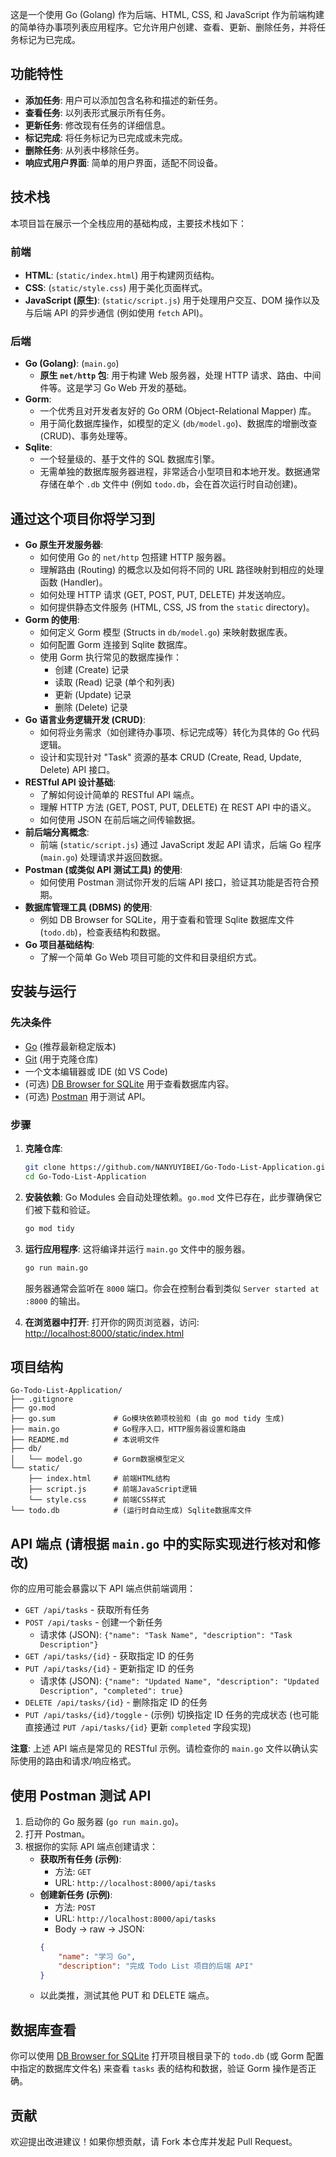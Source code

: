 这是一个使用 Go (Golang) 作为后端、HTML, CSS, 和 JavaScript 作为前端构建的简单待办事项列表应用程序。它允许用户创建、查看、更新、删除任务，并将任务标记为已完成。

## 功能特性

*   **添加任务**: 用户可以添加包含名称和描述的新任务。
*   **查看任务**: 以列表形式展示所有任务。
*   **更新任务**: 修改现有任务的详细信息。
*   **标记完成**: 将任务标记为已完成或未完成。
*   **删除任务**: 从列表中移除任务。
*   **响应式用户界面**: 简单的用户界面，适配不同设备。

## 技术栈

本项目旨在展示一个全栈应用的基础构成，主要技术栈如下：

### 前端

*   **HTML**: (`static/index.html`) 用于构建网页结构。
*   **CSS**: (`static/style.css`) 用于美化页面样式。
*   **JavaScript (原生)**: (`static/script.js`) 用于处理用户交互、DOM 操作以及与后端 API 的异步通信 (例如使用 `fetch` API)。

### 后端

*   **Go (Golang)**: (`main.go`)
    *   **原生 `net/http` 包**: 用于构建 Web 服务器，处理 HTTP 请求、路由、中间件等。这是学习 Go Web 开发的基础。
*   **Gorm**:
    *   一个优秀且对开发者友好的 Go ORM (Object-Relational Mapper) 库。
    *   用于简化数据库操作，如模型的定义 (`db/model.go`)、数据库的增删改查 (CRUD)、事务处理等。
*   **Sqlite**:
    *   一个轻量级的、基于文件的 SQL 数据库引擎。
    *   无需单独的数据库服务器进程，非常适合小型项目和本地开发。数据通常存储在单个 `.db` 文件中 (例如 `todo.db`，会在首次运行时自动创建)。

## 通过这个项目你将学习到

*   **Go 原生开发服务器**:
    *   如何使用 Go 的 `net/http` 包搭建 HTTP 服务器。
    *   理解路由 (Routing) 的概念以及如何将不同的 URL 路径映射到相应的处理函数 (Handler)。
    *   如何处理 HTTP 请求 (GET, POST, PUT, DELETE) 并发送响应。
    *   如何提供静态文件服务 (HTML, CSS, JS from the `static` directory)。
*   **Gorm 的使用**:
    *   如何定义 Gorm 模型 (Structs in `db/model.go`) 来映射数据库表。
    *   如何配置 Gorm 连接到 Sqlite 数据库。
    *   使用 Gorm 执行常见的数据库操作：
        *   创建 (Create) 记录
        *   读取 (Read) 记录 (单个和列表)
        *   更新 (Update) 记录
        *   删除 (Delete) 记录
*   **Go 语言业务逻辑开发 (CRUD)**:
    *   如何将业务需求（如创建待办事项、标记完成等）转化为具体的 Go 代码逻辑。
    *   设计和实现针对 "Task" 资源的基本 CRUD (Create, Read, Update, Delete) API 接口。
*   **RESTful API 设计基础**:
    *   了解如何设计简单的 RESTful API 端点。
    *   理解 HTTP 方法 (GET, POST, PUT, DELETE) 在 REST API 中的语义。
    *   如何使用 JSON 在前后端之间传输数据。
*   **前后端分离概念**:
    *   前端 (`static/script.js`) 通过 JavaScript 发起 API 请求，后端 Go 程序 (`main.go`) 处理请求并返回数据。
*   **Postman (或类似 API 测试工具) 的使用**:
    *   如何使用 Postman 测试你开发的后端 API 接口，验证其功能是否符合预期。
*   **数据库管理工具 (DBMS) 的使用**:
    *   例如 DB Browser for SQLite，用于查看和管理 Sqlite 数据库文件 (`todo.db`)，检查表结构和数据。
*   **Go 项目基础结构**:
    *   了解一个简单 Go Web 项目可能的文件和目录组织方式。

## 安装与运行

### 先决条件

*   [Go](https://golang.org/dl/) (推荐最新稳定版本)
*   [Git](https://git-scm.com/) (用于克隆仓库)
*   一个文本编辑器或 IDE (如 VS Code)
*   (可选) [DB Browser for SQLite](https://sqlitebrowser.org/) 用于查看数据库内容。
*   (可选) [Postman](https://www.postman.com/downloads/) 用于测试 API。

### 步骤

1.  **克隆仓库**:
    ```bash
    git clone https://github.com/NANYUYIBEI/Go-Todo-List-Application.git
    cd Go-Todo-List-Application
    ```

2.  **安装依赖**:
    Go Modules 会自动处理依赖。`go.mod` 文件已存在，此步骤确保它们被下载和验证。
    ```bash
    go mod tidy
    ```

3.  **运行应用程序**:
    这将编译并运行 `main.go` 文件中的服务器。
    ```bash
    go run main.go
    ```
    服务器通常会监听在 `8000` 端口。你会在控制台看到类似 `Server started at :8000` 的输出。

4.  **在浏览器中打开**:
    打开你的网页浏览器，访问:
    [http://localhost:8000/static/index.html](http://localhost:8000/static/index.html)

## 项目结构

```
Go-Todo-List-Application/
├── .gitignore
├── go.mod
├── go.sum             # Go模块依赖项校验和 (由 go mod tidy 生成)
├── main.go            # Go程序入口，HTTP服务器设置和路由
├── README.md          # 本说明文件
├── db/
│   └── model.go       # Gorm数据模型定义
└── static/
    ├── index.html     # 前端HTML结构
    ├── script.js      # 前端JavaScript逻辑
    └── style.css      # 前端CSS样式
└── todo.db            # (运行时自动生成) Sqlite数据库文件
```

## API 端点 (请根据 `main.go` 中的实际实现进行核对和修改)

你的应用可能会暴露以下 API 端点供前端调用：

*   `GET /api/tasks` - 获取所有任务
*   `POST /api/tasks` - 创建一个新任务
    *   请求体 (JSON): `{"name": "Task Name", "description": "Task Description"}`
*   `GET /api/tasks/{id}` - 获取指定 ID 的任务
*   `PUT /api/tasks/{id}` - 更新指定 ID 的任务
    *   请求体 (JSON): `{"name": "Updated Name", "description": "Updated Description", "completed": true}`
*   `DELETE /api/tasks/{id}` - 删除指定 ID 的任务
*   `PUT /api/tasks/{id}/toggle` - (示例) 切换指定 ID 任务的完成状态 (也可能直接通过 `PUT /api/tasks/{id}` 更新 `completed` 字段实现)

**注意**: 上述 API 端点是常见的 RESTful 示例。请检查你的 `main.go` 文件以确认实际使用的路由和请求/响应格式。

## 使用 Postman 测试 API

1.  启动你的 Go 服务器 (`go run main.go`)。
2.  打开 Postman。
3.  根据你的实际 API 端点创建请求：
    *   **获取所有任务 (示例)**:
        *   方法: `GET`
        *   URL: `http://localhost:8000/api/tasks`
    *   **创建新任务 (示例)**:
        *   方法: `POST`
        *   URL: `http://localhost:8000/api/tasks`
        *   Body -> raw -> JSON:
          ```json
          {
              "name": "学习 Go",
              "description": "完成 Todo List 项目的后端 API"
          }
          ```
    *   以此类推，测试其他 PUT 和 DELETE 端点。

## 数据库查看

你可以使用 [DB Browser for SQLite](https://sqlitebrowser.org/) 打开项目根目录下的 `todo.db` (或 Gorm 配置中指定的数据库文件名) 来查看 `tasks` 表的结构和数据，验证 Gorm 操作是否正确。

## 贡献

欢迎提出改进建议！如果你想贡献，请 Fork 本仓库并发起 Pull Request。

